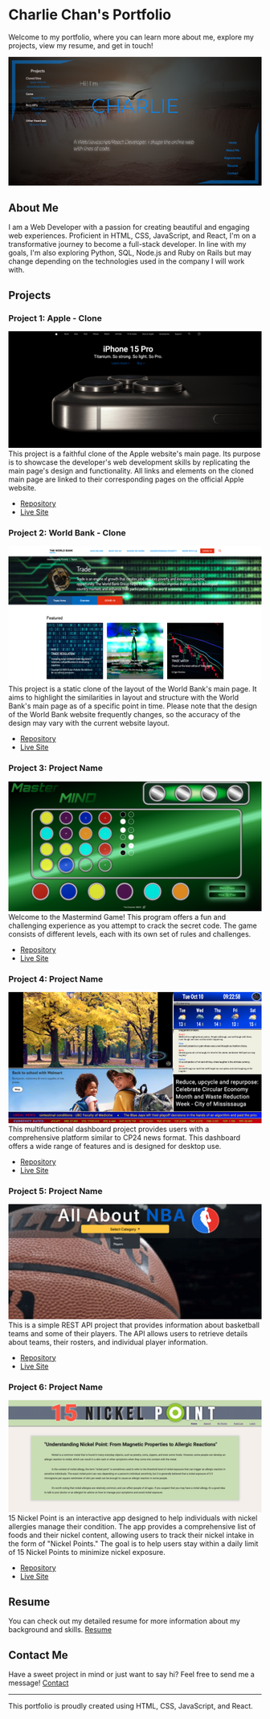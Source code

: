 # Charlie Chan's Portfolio

Welcome to my portfolio, where you can learn more about me, explore my projects, view my resume, and get in touch!

![Portfolio Screenshot](/portfolio-main.png)

## About Me

I am a Web Developer with a passion for creating beautiful and engaging web experiences. Proficient in HTML, CSS, JavaScript, and React, I'm on a transformative journey to become a full-stack developer. In line with my goals, I'm also exploring Python, SQL, Node.js and Ruby on Rails but may change depending on the technologies used in the company I will work with.

## Projects

### Project 1: Apple - Clone

![Project Screenshot](/apple-main.png)
This project is a faithful clone of the Apple website's main page. Its purpose is to showcase the developer's web development skills by replicating the main page's design and functionality. All links and elements on the cloned main page are linked to their corresponding pages on the official Apple website.

- [Repository](https://github.com/Blynx03/Apple-clone)
- [Live Site](https://blynx03.github.io/Apple-clone/)

### Project 2: World Bank - Clone

![Project Screenshot](/worldbank-main.png)
This project is a static clone of the layout of the World Bank's main page. It aims to highlight the similarities in layout and structure with the World Bank's main page as of a specific point in time. Please note that the design of the World Bank website frequently changes, so the accuracy of the design may vary with the current website layout.

- [Repository](https://github.com/Blynx03/WorldBank-clone)
- [Live Site](https://blynx03.github.io/WorldBank-clone/)

### Project 3: Project Name

![Project Screenshot](/mm-game.png)
Welcome to the Mastermind Game! This program offers a fun and challenging experience as you attempt to crack the secret code. The game consists of different levels, each with its own set of rules and challenges.

- [Repository](https://github.com/Blynx03/MasterMind-v3)
- [Live Site](https://blynx03.github.io/MasterMind-v3/)

### Project 4: Project Name

![Project Screenshot](/cp24-main.png)
This multifunctional dashboard project provides users with a comprehensive platform similar to CP24 news format. This dashboard offers a wide range of features and is designed for desktop use.

- [Repository](https://github.com/Blynx03/react-cp24)
- [Live Site](https://blynx03.github.io/react-cp24/)

### Project 5: Project Name

![Project Screenshot](/nba-main.png)
This is a simple REST API project that provides information about basketball teams and some of their players. The API allows users to retrieve details about teams, their rosters, and individual player information.

- [Repository](https://github.com/Blynx03/API-Demo)
- [Live Site](https://blynx03.github.io/API-Demo/)

### Project 6: Project Name

![Project Screenshot](/nickel-main.png)
15 Nickel Point is an interactive app designed to help individuals with nickel allergies manage their condition. The app provides a comprehensive list of foods and their nickel content, allowing users to track their nickel intake in the form of "Nickel Points." The goal is to help users stay within a daily limit of 15 Nickel Points to minimize nickel exposure.

- [Repository](https://github.com/Blynx03/nickel-react)
- [Live Site](https://blynx03.github.io/nickel-react/)

## Resume

You can check out my detailed resume for more information about my background and skills. [Resume](/CRC-resume2023.pdf)

## Contact Me

Have a sweet project in mind or just want to say hi? Feel free to send me a message! [Contact](https://blynx03.github.io/my-portfolio/)

---

This portfolio is proudly created using HTML, CSS, JavaScript, and React.
